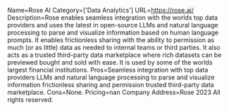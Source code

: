 Name=Rose AI
Category=['Data Analytics']
URL=https://rose.ai/
Description=Rose enables seamless integration with the worlds top data providers and uses the latest in open-source LLMs and natural language processing to parse and visualize information based on human language prompts. It enables frictionless sharing with the ability to permission as much (or as little) data as needed to internal teams or third parties. It also acts as a trusted third-party data marketplace where rich datasets can be previewed bought and sold with ease. It is used by some of the worlds largest financial institutions.
Pros=Seamless integration with top data providers LLMs and natural language processing to parse and visualize information frictionless sharing and permission trusted third-party data marketplace.
Cons=None.
Pricing=nan
Company Address=Rose 2023 All rights reserved.
